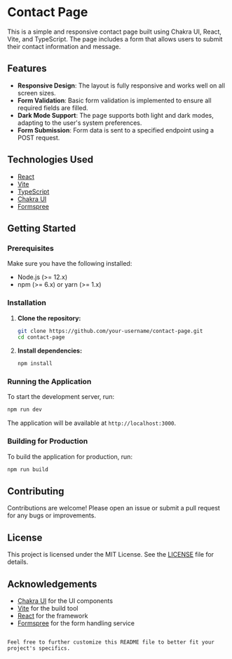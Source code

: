 # Contact Page

This is a simple and responsive contact page built using Chakra UI, React, Vite, and TypeScript. The page includes a form that allows users to submit their contact information and message.

## Features

- **Responsive Design**: The layout is fully responsive and works well on all screen sizes.
- **Form Validation**: Basic form validation is implemented to ensure all required fields are filled.
- **Dark Mode Support**: The page supports both light and dark modes, adapting to the user's system preferences.
- **Form Submission**: Form data is sent to a specified endpoint using a POST request.

## Technologies Used

- [React](https://reactjs.org/)
- [Vite](https://vitejs.dev/)
- [TypeScript](https://www.typescriptlang.org/)
- [Chakra UI](https://chakra-ui.com/)
- [Formspree](https://formspree.io/)

## Getting Started

### Prerequisites

Make sure you have the following installed:

- Node.js (>= 12.x)
- npm (>= 6.x) or yarn (>= 1.x)

### Installation

1. **Clone the repository:**

    ```bash
    git clone https://github.com/your-username/contact-page.git
    cd contact-page
    ```

2. **Install dependencies:**

    ```bash
    npm install
    ```

### Running the Application

To start the development server, run:

```bash
npm run dev
```


The application will be available at `http://localhost:3000`.

### Building for Production

To build the application for production, run:

```bash
npm run build
```

## Contributing

Contributions are welcome! Please open an issue or submit a pull request for any bugs or improvements.

## License

This project is licensed under the MIT License. See the [LICENSE](LICENSE) file for details.

## Acknowledgements

- [Chakra UI](https://chakra-ui.com/) for the UI components
- [Vite](https://vitejs.dev/) for the build tool
- [React](https://reactjs.org/) for the framework
- [Formspree](https://formspree.io/) for the form handling service
```

Feel free to further customize this README file to better fit your project's specifics.
